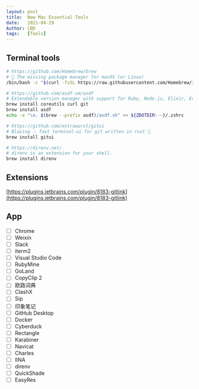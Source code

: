 ```yaml
---
layout: post
title:  New Mac Essential Tools
date:   2021-04-29
Author: CBD
tags:   [Tools]
---
```


## Terminal  tools

```zsh
# https://github.com/Homebrew/brew
# 🍺 The missing package manager for macOS (or Linux)
/bin/bash -c "$(curl -fsSL https://raw.githubusercontent.com/Homebrew/install/HEAD/install.sh)"

# https://github.com/asdf-vm/asdf
# Extendable version manager with support for Ruby, Node.js, Elixir, Erlang & more
brew install coreutils curl git
brew install asdf
echo -e "\n. $(brew --prefix asdf)/asdf.sh" >> ${ZDOTDIR:-~}/.zshrc

# https://github.com/extrawurst/gitui
# Blazing 💥 fast terminal-ui for git written in rust 🦀
brew install gitui

# https://direnv.net/
# direnv is an extension for your shell.
brew install direnv

```

## Extensions

[https://plugins.jetbrains.com/plugin/8183-gitlink](https://plugins.jetbrains.com/plugin/8183-gitlink)

## App

- [ ] Chrome
- [ ] Weixin
- [ ] Slack
- [ ] iterm2
- [ ] Visual Studio Code
- [ ] RubyMine
- [ ] GoLand
- [ ] CopyClip 2
- [ ] 欧路词典
- [ ] ClashX
- [ ] Sip
- [ ] 印象笔记
- [ ] GitHub Desktop
- [ ] Docker
- [ ] Cyberduck
- [ ] Rectangle
- [ ] Karabiner
- [ ] Navicat
- [ ] Charles
- [ ] IINA
- [ ] direnv
- [ ] QuickShade
- [ ] EasyRes
